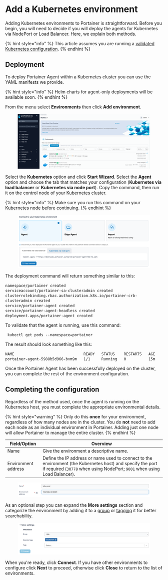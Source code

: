 # Add a Kubernetes environment

Adding Kubernetes environments to Portainer is straightforward. Before you begin, you will need to decide if you will deploy the agents for Kubernetes via NodePort or Load Balancer. Here, we explain both methods.

{% hint style="info" %}
This article assumes you are running a [validated Kubernetes configuration](../../../start/requirements-and-prerequisites.md#valid-configurations).
{% endhint %}

## Deployment

To deploy Portainer Agent within a Kubernetes cluster you can use the YAML manifests we provide.

{% hint style="info" %}
Helm charts for agent-only deployments will be available soon.
{% endhint %}

From the menu select **Environments** then click **Add environment**.

<figure><img src="../../../.gitbook/assets/2.15-add_env.gif" alt=""><figcaption></figcaption></figure>

Select the **Kubernetes** option and click **Start Wizard**. Select the **Agent** option and choose the tab that matches your configuration (**Kubernetes via load balancer** or **Kubernetes via node port**). Copy the command, then run it on the control node of your Kubernetes cluster.

{% hint style="info" %}
Make sure you run this command on your Kubernetes node before continuing.
{% endhint %}

<figure><img src="../../../.gitbook/assets/2.15-k8s_agent.png" alt=""><figcaption></figcaption></figure>

The deployment command will return something similar to this:

```
namespace/portainer created
serviceaccount/portainer-sa-clusteradmin created
clusterrolebinding.rbac.authorization.k8s.io/portainer-crb-clusteradmin created
service/portainer-agent created
service/portainer-agent-headless created
deployment.apps/portainer-agent created
```

To validate that the agent is running, use this command:

```
 kubectl get pods --namespace=portainer
```

The result should look something like this:

```
NAME                               READY   STATUS    RESTARTS   AGE
portainer-agent-5988b5d966-bvm9m   1/1     Running   0          15m
```

Once the Portainer Agent has been successfully deployed on the cluster, you can complete the rest of the environment configuration.

## Completing the configuration

Regardless of the method used, once the agent is running on the Kubernetes host, you must complete the appropriate environmental details.

{% hint style="warning" %}
Only do this **once** for your environment, regardless of how many nodes are in the cluster. You do **not** need to add each node as an individual environment in Portainer. Adding just one node will allow Portainer to manage the entire cluster.
{% endhint %}

| Field/Option        | Overview                                                                                                                                                                                |
| ------------------- | --------------------------------------------------------------------------------------------------------------------------------------------------------------------------------------- |
| Name                | Give the environment a descriptive name.                                                                                                                                                |
| Environment address | Define the IP address or name used to connect to the environment (the Kubernetes host) and specify the port if required (`30778` when using NodePort; `9001` when using Load Balancer). |

<figure><img src="../../../.gitbook/assets/2.15-k8s_env_url.png" alt=""><figcaption></figcaption></figure>

As an optional step you can expand the **More settings** section and categorize the environment by adding it to a [group](../groups.md) or [tagging](../tags.md) it for better searchability.

<figure><img src="../../../.gitbook/assets/2.15-k8s_more_settings.png" alt=""><figcaption></figcaption></figure>

When you're ready, click **Connect**. If you have other environments to configure click **Next** to proceed, otherwise click **Close** to return to the list of environments.

